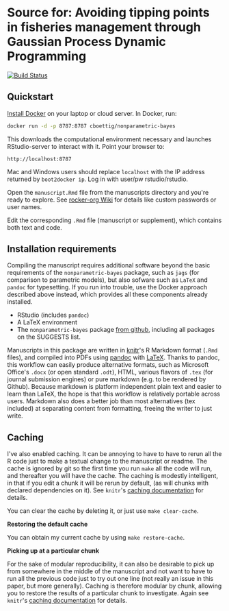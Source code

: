 Source for: Avoiding tipping points in fisheries management through Gaussian Process Dynamic Programming
========================================================================================================

[![Build Status](http://107.170.225.143:88/api/badge/github.com/cboettig/nonparametric-bayes/status.svg?branch=master)](http://107.170.225.143:88/github.com/cboettig/nonparametric-bayes)

<!--
Manuscript code is run automatically any time changes are made to
this repository.  The badge above summarizes the status and contains
links to further details. 
--> 

Quickstart
----------

[Install Docker](https://docs.docker.com/installation) on your laptop or cloud server. In Docker, run: 

```bash
docker run -d -p 8787:8787 cboettig/nonparametric-bayes
```

This downloads the computational environment necessary and launches RStudio-server to interact with it. Point your browser to:

```
http://localhost:8787
```

Mac and Windows users should replace `localhost` with the IP address returned by `boot2docker ip`.  Log in with user/pw rstudio/rstudio. 

Open the `manuscript.Rmd` file from the manuscripts directory and you're ready to explore.  See [rocker-org Wiki](https://github.com/rocker-org/rocker/wiki/Using-the-RStudio-image) for details like custom passwords or user names.  



Edit the corresponding `.Rmd` file (manuscript or supplement),
which contains both text and code.


Installation requirements
-------------------------

Compiling the manuscript requires additional software beyond the basic
requirements of the `nonparametric-bayes` package, such as `jags` (for
comparison to parametric models), but also sofware such as `LaTeX` and
`pandoc` for typesetting. If you run into trouble, use the Docker approach
described above instead, which provides all these components already installed.

- RStudio (includes `pandoc`)
- A LaTeX environment
- The `nonparametric-bayes` package [from github](http://github.com/cboettig/nonparametric-bayes), including all packages on the SUGGESTS list. 


Manuscripts in this package are written in [knitr]'s R Markdown format
(`.Rmd` files), and compiled into PDFs using [pandoc] with [LaTeX]. Thanks
to pandoc, this workflow can easily produce alternative formats, such
as Microsoft Office's `.docx` (or open standard `.odt`), HTML, various
flavors of `.tex` (for journal submission engines) or pure markdown
(e.g. to be rendered by Github). Because markdown is platform independent
plain text and easier to learn than LaTeX, the hope is that this workflow
is relatively portable across users.  Markdown also does a better job than
most alternatives (tex included) at separating content from formatting,
freeing the writer to just write.


[knitr]: http://yihui.name/knitr
[pandoc]: http://johnmacfarlane.net/pandoc/
[LaTeX]: http://www.latex-project.org/


Caching
-------

I've also enabled caching.  It can be annoying to have to have to rerun
all the R code just to make a textual change to the manuscript or readme.
The cache is ignored by git so the first time you run `make` all the
code will run, and thereafter you will have the cache. The caching is
modestly intelligent, in that if you edit a chunk it will be rerun by
default, (as will chunks with declared dependencies on it). See `knitr`'s
[caching documentation] for details.

You can clear the cache by deleting it, or just use `make clear-cache`.

**Restoring the default cache**

You can obtain my current cache by using `make restore-cache`.

**Picking up at a particular chunk**

For the sake of modular reproducibility, it can also be desirable
to pick up from somewhere in the middle of the manuscript and not
want to have to run all the previous code just to try out one line
(not really an issue in this paper, but more generally).  Caching is
therefore modular by chunk, allowing you to restore the results
of a particular chunk to investigate. Again see `knitr`'s [caching
documentation] for details.


[caching documentation]: http://yihui.name/knitr/demo/cache/
